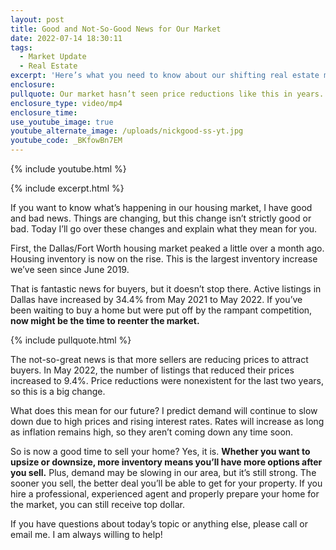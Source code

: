 ```yaml
---
layout: post
title: Good and Not-So-Good News for Our Market
date: 2022-07-14 18:30:11
tags:
  - Market Update
  - Real Estate
excerpt: 'Here’s what you need to know about our shifting real estate market. '
enclosure:
pullquote: Our market hasn’t seen price reductions like this in years.
enclosure_type: video/mp4
enclosure_time:
use_youtube_image: true
youtube_alternate_image: /uploads/nickgood-ss-yt.jpg
youtube_code: _BKfowBn7EM
---
```

{% include youtube.html %}

{% include excerpt.html %}

If you want to know what’s happening in our housing market, I have good and bad news. Things are changing, but this change isn’t strictly good or bad. Today I’ll go over these changes and explain what they mean for you.&nbsp;

First, the Dallas/Fort Worth housing market peaked a little over a month ago. Housing inventory is now on the rise. This is the largest inventory increase we’ve seen since June 2019.&nbsp;

That is fantastic news for buyers, but it doesn’t stop there. Active listings in Dallas have increased by 34.4% from May 2021 to May 2022. If you’ve been waiting to buy a home but were put off by the rampant competition, **now might be the time to reenter the market.&nbsp;**

{% include pullquote.html %}

The not-so-great news is that more sellers are reducing prices to attract buyers. In May 2022, the number of listings that reduced their prices increased to 9.4%. Price reductions were nonexistent for the last two years, so this is a big change.&nbsp;

What does this mean for our future? I predict demand will continue to slow down due to high prices and rising interest rates. Rates will increase as long as inflation remains high, so they aren’t coming down any time soon.&nbsp;

So is now a good time to sell your home? Yes, it is. **Whether you want to upsize or downsize, more inventory means you’ll have more options after you sell.** Plus, demand may be slowing in our area, but it’s still strong. The sooner you sell, the better deal you’ll be able to get for your property. If you hire a professional, experienced agent and properly prepare your home for the market, you can still receive top dollar.&nbsp;

If you have questions about today’s topic or anything else, please call or email me. I am always willing to help\!&nbsp;
